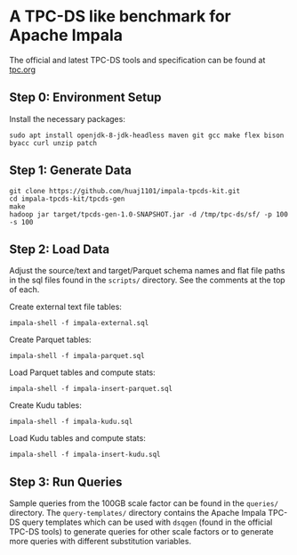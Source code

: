 # A TPC-DS like benchmark for Apache Impala

The official and latest TPC-DS tools and specification can be found at
[tpc.org](http://www.tpc.org/tpc_documents_current_versions/current_specifications.asp)

## Step 0: Environment Setup

Install the necessary packages:

```
sudo apt install openjdk-8-jdk-headless maven git gcc make flex bison byacc curl unzip patch
```

## Step 1: Generate Data

```
git clone https://github.com/huaj1101/impala-tpcds-kit.git
cd impala-tpcds-kit/tpcds-gen
make
hadoop jar target/tpcds-gen-1.0-SNAPSHOT.jar -d /tmp/tpc-ds/sf/ -p 100 -s 100
```

## Step 2: Load Data


Adjust the source/text and target/Parquet schema names and flat file paths in the sql files found in the `scripts/` directory.  See the comments at the top of each.

Create external text file tables:

```
impala-shell -f impala-external.sql
```

Create Parquet tables:

```
impala-shell -f impala-parquet.sql
```

Load Parquet tables and compute stats:

```
impala-shell -f impala-insert-parquet.sql
```

Create Kudu tables:

```
impala-shell -f impala-kudu.sql
```

Load Kudu tables and compute stats:

```
impala-shell -f impala-insert-kudu.sql
```

## Step 3: Run Queries

Sample queries from the 100GB scale factor can be found in the `queries/` directory.  The `query-templates/` directory contains the Apache Impala TPC-DS query templates which can be used with `dsqgen` (found in the official TPC-DS tools) to generate queries for other scale factors or to generate more queries with different substitution variables.
